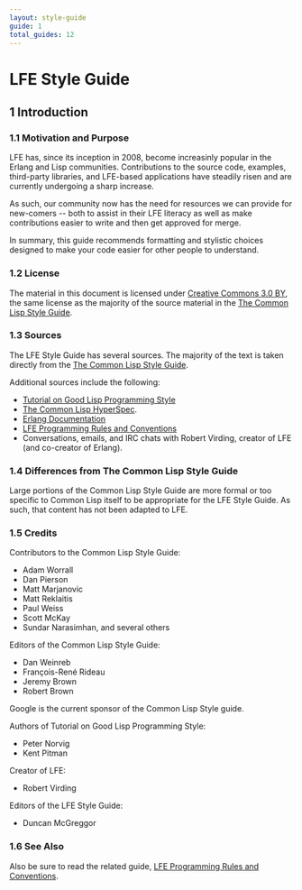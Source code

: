 ```yaml
---
layout: style-guide
guide: 1
total_guides: 12
---
```

# LFE Style Guide

## 1 Introduction

### 1.1 Motivation and Purpose

LFE has, since its inception in 2008, become increasinly popular in the
Erlang and Lisp communities. Contributions to the source code, examples,
third-party libraries, and LFE-based applications have steadily risen and are
currently undergoing a sharp increase.

As such, our community now has the need for resources we can provide for
new-comers -- both to assist in their LFE literacy as well as make
contributions easier to write and then get approved for merge.

In summary, this guide recommends formatting and stylistic choices designed
to make your code easier for other people to understand.

### 1.2 License

The material in this document is licensed under
<a href="http://creativecommons.org/licenses/by/3.0/">Creative Commons 3.0
BY</a>, the same license as the majority of the source material in the
<a href="http://google-styleguide.googlecode.com/svn/trunk/lispguide.xml">The
Common Lisp Style Guide</a>.

### 1.3 Sources

The LFE Style Guide has several sources. The majority of the text is taken
directly from the
<a href="http://google-styleguide.googlecode.com/svn/trunk/lispguide.xml">The
Common Lisp Style Guide</a>.

Additional sources include the following:

* <a href="http://norvig.com/luv-slides.ps">Tutorial on Good Lisp
  Programming Style</a>
* <a href="http://www.lispworks.com/documentation/HyperSpec/Front/index.htm">The
  Common Lisp HyperSpec</a>.
* <a href="http://www.erlang.org/doc.html">Erlang Documentation</a>
* <a href="/prog-rules/1.html">LFE Programming Rules and Conventions</a>
* Conversations, emails, and IRC chats with Robert Virding, creator of LFE
  (and co-creator of Erlang).

### 1.4 Differences from The Common Lisp Style Guide

Large portions of the Common Lisp Style Guide are more formal or too specific
to Common Lisp itself to be appropriate for the LFE Style Guide. As such,
that content has not been adapted to LFE.

### 1.5 Credits

Contributors to the Common Lisp Style Guide:

* Adam Worrall
* Dan Pierson
* Matt Marjanovic
* Matt Reklaitis
* Paul Weiss
* Scott McKay
* Sundar Narasimhan, and several others

Editors of the Common Lisp Style Guide:

* Dan Weinreb
* François-René Rideau
* Jeremy Brown
* Robert Brown

Google is the current sponsor of the Common Lisp Style guide.

Authors of Tutorial on Good Lisp Programming Style:

* Peter Norvig
* Kent Pitman

Creator of LFE:

* Robert Virding

Editors of the LFE Style Guide:

* Duncan McGreggor

### 1.6 See Also

Also be sure to read the related guide, <a href="/prog-rules/1.html">LFE
Programming Rules and Conventions</a>.

